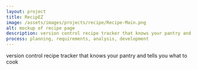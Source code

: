 ```yaml
---
layout: project
title: RecipEZ
image: /assets/images/projects/recipe/Recipe-Main.png
alt: mockup of recipe page
description: version control recipe tracker that knows your pantry and tells you what to cook
process: planning, requirements, analysis, development
---
```


version control recipe tracker that knows your pantry and tells you what to cook
